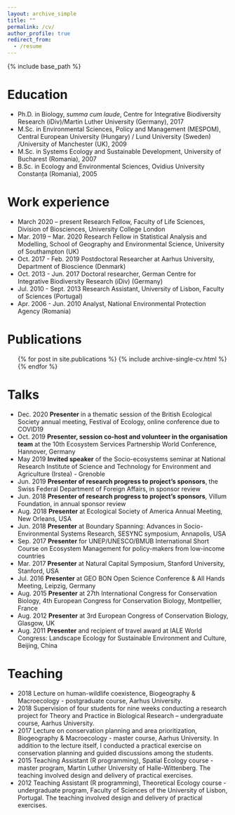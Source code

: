 ```yaml
---
layout: archive_simple
title: ""
permalink: /cv/
author_profile: true
redirect_from:
  - /resume
---
```


{% include base_path %}

Education
======
* Ph.D. in Biology, _summa cum laude_, Centre for Integrative Biodiversity Research (iDiv)/Martin Luther University (Germany), 2017
* M.Sc. in Environmental Sciences, Policy and Management (MESPOM), Central European University (Hungary) / Lund University (Sweden) /University of Manchester (UK), 2009
* M.Sc. in Systems Ecology and Sustainable Development, University of Bucharest (Romania), 2007
* B.Sc. in Ecology and Environmental Sciences, Ovidius University Constanța (Romania), 2005

Work experience
======
* March 2020 – present 	  Research Fellow, Faculty of Life Sciences, Division of Biosciences, University College London
* Mar. 2019 – Mar. 2020 	Research Fellow in Statistical Analysis and Modelling, School of Geography and Environmental Science, University of Southampton (UK)
* Oct. 2017 - Feb. 2019 	Postdoctoral Researcher at Aarhus University, Department of Bioscience (Denmark)
* Oct. 2013 - Jun. 2017 	Doctoral researcher, German Centre for Integrative Biodiversity Research (iDiv) (Germany)
* Jul. 2010 - Sept. 2013 	Research Assistant, University of Lisbon, Faculty of Sciences (Portugal)
* Apr. 2006 - Jun. 2010 	Analyst, National Environmental Protection Agency (Romania)

Publications
======
  <ul>{% for post in site.publications %}
    {% include archive-single-cv.html %}
  {% endfor %}</ul>
  
Talks
======
* Dec. 2020	  **Presenter** in a thematic session of the British Ecological Society annual meeting, Festival of Ecology, online conference due to COVID19
* Oct. 2019 	**Presenter, session co-host and volunteer in the organisation team** at the 10th Ecosystem Services Partnership World Conference, Hannover, Germany
* May 2019 	  **Invited speaker** of the Socio-ecosystems seminar at National Research Institute of Science and Technology for Environment and Agriculture (Irstea) - Grenoble
* Jun. 2019 	**Presenter of research progress to project’s sponsors**, the Swiss Federal Department of Foreign Affairs, in sponsor review
* Jun. 2018 	**Presenter of research progress to project’s sponsors**, Villum Foundation, in annual sponsor review 
* Aug. 2018 	**Presenter** at Ecological Society of America Annual Meeting, New Orleans, USA
* Jun. 2018 	**Presenter** at Boundary Spanning: Advances in Socio-Environmental Systems Research, SESYNC symposium, Annapolis, USA
* Sep. 2017 	**Presenter** for UNEP/UNESCO/BMUB International Short Course on Ecosystem Management for policy-makers from low-income countries
* Mar. 2017  	**Presenter** at Natural Capital Symposium, Stanford University, Stanford, USA
* Jul. 2016 	**Presenter** at GEO BON Open Science Conference & All Hands Meeting, Leipzig, Germany 
* Aug. 2015 	**Presenter** at 27th International Congress for Conservation Biology, 4th European Congress for Conservation Biology, Montpellier, France 
* Aug. 2012 	**Presenter** at 3rd European Congress of Conservation Biology, Glasgow, UK 
* Aug. 2011 	**Presenter** and recipient of travel award at IALE World Congress: Landscape Ecology for Sustainable Environment and Culture, Beijing, China
  
Teaching
======
* 2018		Lecture on human-wildlife coexistence, Biogeography & Macroecology - postgraduate course, Aarhus University. 
* 2018		Supervision of four students for nine weeks conducting a research project for Theory and Practice in Biological Research – undergraduate course, Aarhus University. 
* 2017		Lecture on conservation planning and area prioritization, Biogeography & Macroecology - master course, Aarhus University. In addition to the lecture itself, I conducted a practical exercise on conservation planning and guided discussions among the students. 
* 2015		Teaching Assistant (R programming), Spatial Ecology course - master program, Martin Luther University of Halle-Wittenberg. The teaching involved design and delivery of practical exercises. 
* 2012		Teaching Assistant (R programming), Theoretical Ecology course - undergraduate program, Faculty of Sciences of the University of Lisbon, Portugal. The teaching involved design and delivery of practical exercises. 

  

